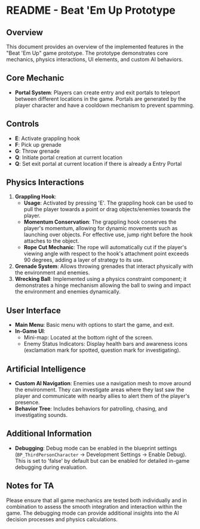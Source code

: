 # README - Beat 'Em Up Prototype

## Overview
This document provides an overview of the implemented features in the "Beat 'Em Up" game prototype. The prototype demonstrates core mechanics, physics interactions, UI elements, and custom AI behaviors.

## Core Mechanic
- **Portal System**: Players can create entry and exit portals to teleport between different locations in the game. Portals are generated by the player character and have a cooldown mechanism to prevent spamming.

## Controls
- **E**: Activate grappling hook
- **F**: Pick up grenade
- **G**: Throw grenade
- **Q**: Initiate portal creation at current location
- **Q**: Set exit portal at current location if there is already a Entry Portal

## Physics Interactions
1. **Grappling Hook**: 
   - **Usage**: Activated by pressing 'E'. The grappling hook can be used to pull the player towards a point or drag objects/enemies towards the player.
   - **Momentum Conservation**: The grappling hook conserves the player's momentum, allowing for dynamic movements such as launching over objects. For effective use, jump right before the hook attaches to the object.
   - **Rope Cut Mechanic**: The rope will automatically cut if the player's viewing angle with respect to the hook's attachment point exceeds 90 degrees, adding a layer of strategy to its use.
2. **Grenade System**: Allows throwing grenades that interact physically with the environment and enemies.
3. **Wrecking Ball**: Implemented using a physics constraint component; it demonstrates a hinge mechanism allowing the ball to swing and impact the environment and enemies dynamically.


## User Interface
- **Main Menu**: Basic menu with options to start the game, and exit.
- **In-Game UI**:
  - Mini-map: Located at the bottom right of the screen.
  - Enemy Status Indicators: Display health bars and awareness icons (exclamation mark for spotted, question mark for investigating).

## Artificial Intelligence
- **Custom AI Navigation**: Enemies use a navigation mesh to move around the environment. They can investigate areas where they last saw the player and communicate with nearby allies to alert them of the player's presence.
- **Behavior Tree**: Includes behaviors for patrolling, chasing, and investigating sounds.

## Additional Information
- **Debugging**: Debug mode can be enabled in the blueprint settings (`BP_ThirdPersonCharacter` -> Development Settings -> Enable Debug). This is set to 'false' by default but can be enabled for detailed in-game debugging during evaluation.

## Notes for TA
Please ensure that all game mechanics are tested both individually and in combination to assess the smooth integration and interaction within the game. The debugging mode can provide additional insights into the AI decision processes and physics calculations.